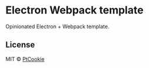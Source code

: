 # Electron Webpack template

Opinionated Electron + Webpack template.

## License

MIT &copy; [PtCookie](https://devlog.ptcookie.net/)
